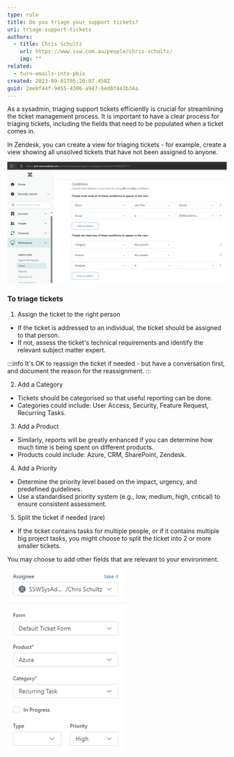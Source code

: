 ```yaml
---
type: rule
title: Do you triage your support tickets?
uri: triage-support-tickets
authors:
  - title: Chris Schultz
    url: https://www.ssw.com.au/people/chris-schultz/
    img: ""
related:
  - turn-emails-into-pbis
created: 2023-09-01T05:20:07.458Z
guid: 2ee8f44f-9455-4306-a947-6ed8f443b34a
---
```

As a sysadmin, triaging support tickets efficiently is crucial for streamlining the ticket management process. It is important to have a clear process for triaging tickets, including the fields that need to be populated when a ticket comes in.

<!--endintro-->

In Zendesk, you can create a view for triaging tickets - for example, create a view showing all unsolved tickets that have not been assigned to anyone.

![Figure: Zendesk triage view](zendesk-view.png)

### To triage tickets

1. Assign the ticket to the right person

* If the ticket is addressed to an individual, the ticket should be assigned to that person.
* If not, assess the ticket's technical requirements and identify the relevant subject matter expert.

:::info
It's OK to reassign the ticket if needed - but have a conversation first, and document the reason for the reassignment. 
:::

2. Add a Category

* Tickets should be categorised so that useful reporting can be done.
* Categories could include: User Access, Security, Feature Request, Recurring Tasks.

3. Add a Product

* Similarly, reports will be greatly enhanced if you can determine how much time is being spent on different products.
* Products could include: Azure, CRM, SharePoint, Zendesk.

4. Add a Priority

* Determine the priority level based on the impact, urgency, and predefined guidelines.
* Use a standardised priority system (e.g., low, medium, high, critical) to ensure consistent assessment.

5. Split the ticket if needed (rare)

* If the ticket contains tasks for multiple people, or if it contains multiple big project tasks, you might choose to split the ticket into 2 or more smaller tickets. 

You may choose to add other fields that are relevant to your environment.

![Figure: Triaged tickets should have an assignee, category, product and priority.](zendesk-fields.png)